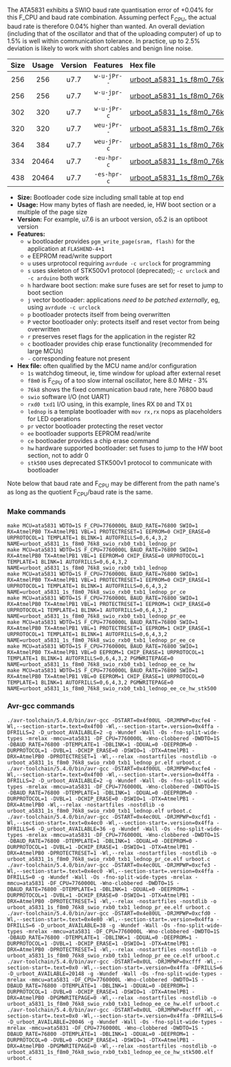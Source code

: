 The ATA5831 exhibits a SWIO baud rate quantisation error of +0.04% for this F_CPU and baud rate combination. Assuming perfect F<sub>CPU</sub>, the actual baud rate is therefore 0.04% higher than wanted. An overall deviation (including that of the oscillator and that of the uploading computer) of up to 1.5% is well within communication tolerance. In practice, up to 2.5% deviation is likely to work with short cables and benign line noise.

|Size|Usage|Version|Features|Hex file|
|:-:|:-:|:-:|:-:|:--|
|256|256|u7.7|`w-u-jPr--`|[urboot_a5831_1s_f8m0_76k8_swio_rxb0_txb1_lednop_pr.hex](https://raw.githubusercontent.com/stefanrueger/urboot.hex/main/mcus/ata5831/watchdog_1_s/internal_oscillator-3%25/%2B8m000000_hz/%2B%2B76k8_baud/swio_rxb0_txb1/lednop/urboot_a5831_1s_f8m0_76k8_swio_rxb0_txb1_lednop_pr.hex)|
|256|256|u7.7|`w-u-jpr--`|[urboot_a5831_1s_f8m0_76k8_swio_rxb0_txb1_lednop.hex](https://raw.githubusercontent.com/stefanrueger/urboot.hex/main/mcus/ata5831/watchdog_1_s/internal_oscillator-3%25/%2B8m000000_hz/%2B%2B76k8_baud/swio_rxb0_txb1/lednop/urboot_a5831_1s_f8m0_76k8_swio_rxb0_txb1_lednop.hex)|
|302|320|u7.7|`w-u-jPr-c`|[urboot_a5831_1s_f8m0_76k8_swio_rxb0_txb1_lednop_pr_ce.hex](https://raw.githubusercontent.com/stefanrueger/urboot.hex/main/mcus/ata5831/watchdog_1_s/internal_oscillator-3%25/%2B8m000000_hz/%2B%2B76k8_baud/swio_rxb0_txb1/lednop/urboot_a5831_1s_f8m0_76k8_swio_rxb0_txb1_lednop_pr_ce.hex)|
|320|320|u7.7|`weu-jPr--`|[urboot_a5831_1s_f8m0_76k8_swio_rxb0_txb1_lednop_pr_ee.hex](https://raw.githubusercontent.com/stefanrueger/urboot.hex/main/mcus/ata5831/watchdog_1_s/internal_oscillator-3%25/%2B8m000000_hz/%2B%2B76k8_baud/swio_rxb0_txb1/lednop/urboot_a5831_1s_f8m0_76k8_swio_rxb0_txb1_lednop_pr_ee.hex)|
|364|384|u7.7|`weu-jPr-c`|[urboot_a5831_1s_f8m0_76k8_swio_rxb0_txb1_lednop_pr_ee_ce.hex](https://raw.githubusercontent.com/stefanrueger/urboot.hex/main/mcus/ata5831/watchdog_1_s/internal_oscillator-3%25/%2B8m000000_hz/%2B%2B76k8_baud/swio_rxb0_txb1/lednop/urboot_a5831_1s_f8m0_76k8_swio_rxb0_txb1_lednop_pr_ee_ce.hex)|
|334|20464|u7.7|`-eu-hpr-c`|[urboot_a5831_1s_f8m0_76k8_swio_rxb0_txb1_lednop_ee_ce_hw.hex](https://raw.githubusercontent.com/stefanrueger/urboot.hex/main/mcus/ata5831/watchdog_1_s/internal_oscillator-3%25/%2B8m000000_hz/%2B%2B76k8_baud/swio_rxb0_txb1/lednop/urboot_a5831_1s_f8m0_76k8_swio_rxb0_txb1_lednop_ee_ce_hw.hex)|
|438|20464|u7.7|`-es-hpr-c`|[urboot_a5831_1s_f8m0_76k8_swio_rxb0_txb1_lednop_ee_ce_hw_stk500.hex](https://raw.githubusercontent.com/stefanrueger/urboot.hex/main/mcus/ata5831/watchdog_1_s/internal_oscillator-3%25/%2B8m000000_hz/%2B%2B76k8_baud/swio_rxb0_txb1/lednop/urboot_a5831_1s_f8m0_76k8_swio_rxb0_txb1_lednop_ee_ce_hw_stk500.hex)|

- **Size:** Bootloader code size including small table at top end
- **Usage:** How many bytes of flash are needed, ie, HW boot section or a multiple of the page size
- **Version:** For example, u7.6 is an urboot version, o5.2 is an optiboot version
- **Features:**
  + `w` bootloader provides `pgm_write_page(sram, flash)` for the application at `FLASHEND-4+1`
  + `e` EEPROM read/write support
  + `u` uses urprotocol requiring `avrdude -c urclock` for programming
  + `s` uses skeleton of STK500v1 protocol (deprecated); `-c urclock` and `-c arduino` both work
  + `h` hardware boot section: make sure fuses are set for reset to jump to boot section
  + `j` vector bootloader: applications *need to be patched externally*, eg, using `avrdude -c urclock`
  + `p` bootloader protects itself from being overwritten
  + `P` vector bootloader only: protects itself and reset vector from being overwritten
  + `r` preserves reset flags for the application in the register R2
  + `c` bootloader provides chip erase functionality (recommended for large MCUs)
  + `-` corresponding feature not present
- **Hex file:** often qualified by the MCU name and/or configuration
  + `1s` watchdog timeout, ie, time window for upload after external reset
  + `f8m0` is F<sub>CPU</sub> of a too slow internal oscillator, here 8.0 MHz - 3%
  + `76k8` shows the fixed communication baud rate, here 76800 baud
  + `swio` software I/O (not UART)
  + `rxd0 txd1` I/O using, in this example, lines RX `D0` and TX `D1`
  + `lednop` is a template bootloader with `mov rx,rx` nops as placeholders for LED operations
  + `pr` vector bootloader protecting the reset vector
  + `ee` bootloader supports EEPROM read/write
  + `ce` bootloader provides a chip erase command
  + `hw` hardware supported bootloader: set fuses to jump to the HW boot section, not to addr 0
  + `stk500` uses deprecated STK500v1 protocol to communicate with bootloader


Note below that baud rate and F<sub>CPU</sub> may be different from the path name's as long as the quotient F<sub>CPU</sub>/baud rate is the same.

### Make commands
```
make MCU=ata5831 WDTO=1S F_CPU=7760000L BAUD_RATE=76800 SWIO=1 RX=AtmelPB0 TX=AtmelPB1 VBL=1 PROTECTRESET=1 EEPROM=0 CHIP_ERASE=0 URPROTOCOL=1 TEMPLATE=1 BLINK=1 AUTOFRILLS=0,6,4,3,2 NAME=urboot_a5831_1s_f8m0_76k8_swio_rxb0_txb1_lednop_pr
make MCU=ata5831 WDTO=1S F_CPU=7760000L BAUD_RATE=76800 SWIO=1 RX=AtmelPB0 TX=AtmelPB1 VBL=1 EEPROM=0 CHIP_ERASE=0 URPROTOCOL=1 TEMPLATE=1 BLINK=1 AUTOFRILLS=0,6,4,3,2 NAME=urboot_a5831_1s_f8m0_76k8_swio_rxb0_txb1_lednop
make MCU=ata5831 WDTO=1S F_CPU=7760000L BAUD_RATE=76800 SWIO=1 RX=AtmelPB0 TX=AtmelPB1 VBL=1 PROTECTRESET=1 EEPROM=0 CHIP_ERASE=1 URPROTOCOL=1 TEMPLATE=1 BLINK=1 AUTOFRILLS=0,6,4,3,2 NAME=urboot_a5831_1s_f8m0_76k8_swio_rxb0_txb1_lednop_pr_ce
make MCU=ata5831 WDTO=1S F_CPU=7760000L BAUD_RATE=76800 SWIO=1 RX=AtmelPB0 TX=AtmelPB1 VBL=1 PROTECTRESET=1 EEPROM=1 CHIP_ERASE=0 URPROTOCOL=1 TEMPLATE=1 BLINK=1 AUTOFRILLS=0,6,4,3,2 NAME=urboot_a5831_1s_f8m0_76k8_swio_rxb0_txb1_lednop_pr_ee
make MCU=ata5831 WDTO=1S F_CPU=7760000L BAUD_RATE=76800 SWIO=1 RX=AtmelPB0 TX=AtmelPB1 VBL=1 PROTECTRESET=1 EEPROM=1 CHIP_ERASE=1 URPROTOCOL=1 TEMPLATE=1 BLINK=1 AUTOFRILLS=0,6,4,3,2 NAME=urboot_a5831_1s_f8m0_76k8_swio_rxb0_txb1_lednop_pr_ee_ce
make MCU=ata5831 WDTO=1S F_CPU=7760000L BAUD_RATE=76800 SWIO=1 RX=AtmelPB0 TX=AtmelPB1 VBL=0 EEPROM=1 CHIP_ERASE=1 URPROTOCOL=1 TEMPLATE=1 BLINK=1 AUTOFRILLS=0,6,4,3,2 PGMWRITEPAGE=0 NAME=urboot_a5831_1s_f8m0_76k8_swio_rxb0_txb1_lednop_ee_ce_hw
make MCU=ata5831 WDTO=1S F_CPU=7760000L BAUD_RATE=76800 SWIO=1 RX=AtmelPB0 TX=AtmelPB1 VBL=0 EEPROM=1 CHIP_ERASE=1 URPROTOCOL=0 TEMPLATE=1 BLINK=1 AUTOFRILLS=0,6,4,3,2 PGMWRITEPAGE=0 NAME=urboot_a5831_1s_f8m0_76k8_swio_rxb0_txb1_lednop_ee_ce_hw_stk500
```

### Avr-gcc commands
```
./avr-toolchain/5.4.0/bin/avr-gcc -DSTART=0x4f00UL -DRJMPWP=0xcfe4 -Wl,--section-start=.text=0x4f00 -Wl,--section-start=.version=0x4ffa -DFRILLS=2 -D_urboot_AVAILABLE=2 -g -Wundef -Wall -Os -fno-split-wide-types -mrelax -mmcu=ata5831 -DF_CPU=7760000L -Wno-clobbered -DWDTO=1S -DBAUD_RATE=76800 -DTEMPLATE=1 -DBLINK=1 -DDUAL=0 -DEEPROM=0 -DURPROTOCOL=1 -DVBL=1 -DCHIP_ERASE=0 -DSWIO=1 -DTX=AtmelPB1 -DRX=AtmelPB0 -DPROTECTRESET=1 -Wl,--relax -nostartfiles -nostdlib -o urboot_a5831_1s_f8m0_76k8_swio_rxb0_txb1_lednop_pr.elf urboot.c
./avr-toolchain/5.4.0/bin/avr-gcc -DSTART=0x4f00UL -DRJMPWP=0xcfe4 -Wl,--section-start=.text=0x4f00 -Wl,--section-start=.version=0x4ffa -DFRILLS=2 -D_urboot_AVAILABLE=2 -g -Wundef -Wall -Os -fno-split-wide-types -mrelax -mmcu=ata5831 -DF_CPU=7760000L -Wno-clobbered -DWDTO=1S -DBAUD_RATE=76800 -DTEMPLATE=1 -DBLINK=1 -DDUAL=0 -DEEPROM=0 -DURPROTOCOL=1 -DVBL=1 -DCHIP_ERASE=0 -DSWIO=1 -DTX=AtmelPB1 -DRX=AtmelPB0 -Wl,--relax -nostartfiles -nostdlib -o urboot_a5831_1s_f8m0_76k8_swio_rxb0_txb1_lednop.elf urboot.c
./avr-toolchain/5.4.0/bin/avr-gcc -DSTART=0x4ec0UL -DRJMPWP=0xcfd1 -Wl,--section-start=.text=0x4ec0 -Wl,--section-start=.version=0x4ffa -DFRILLS=6 -D_urboot_AVAILABLE=36 -g -Wundef -Wall -Os -fno-split-wide-types -mrelax -mmcu=ata5831 -DF_CPU=7760000L -Wno-clobbered -DWDTO=1S -DBAUD_RATE=76800 -DTEMPLATE=1 -DBLINK=1 -DDUAL=0 -DEEPROM=0 -DURPROTOCOL=1 -DVBL=1 -DCHIP_ERASE=1 -DSWIO=1 -DTX=AtmelPB1 -DRX=AtmelPB0 -DPROTECTRESET=1 -Wl,--relax -nostartfiles -nostdlib -o urboot_a5831_1s_f8m0_76k8_swio_rxb0_txb1_lednop_pr_ce.elf urboot.c
./avr-toolchain/5.4.0/bin/avr-gcc -DSTART=0x4ec0UL -DRJMPWP=0xcfe3 -Wl,--section-start=.text=0x4ec0 -Wl,--section-start=.version=0x4ffa -DFRILLS=0 -g -Wundef -Wall -Os -fno-split-wide-types -mrelax -mmcu=ata5831 -DF_CPU=7760000L -Wno-clobbered -DWDTO=1S -DBAUD_RATE=76800 -DTEMPLATE=1 -DBLINK=1 -DDUAL=0 -DEEPROM=1 -DURPROTOCOL=1 -DVBL=1 -DCHIP_ERASE=0 -DSWIO=1 -DTX=AtmelPB1 -DRX=AtmelPB0 -DPROTECTRESET=1 -Wl,--relax -nostartfiles -nostdlib -o urboot_a5831_1s_f8m0_76k8_swio_rxb0_txb1_lednop_pr_ee.elf urboot.c
./avr-toolchain/5.4.0/bin/avr-gcc -DSTART=0x4e80UL -DRJMPWP=0xcfd0 -Wl,--section-start=.text=0x4e80 -Wl,--section-start=.version=0x4ffa -DFRILLS=6 -D_urboot_AVAILABLE=38 -g -Wundef -Wall -Os -fno-split-wide-types -mrelax -mmcu=ata5831 -DF_CPU=7760000L -Wno-clobbered -DWDTO=1S -DBAUD_RATE=76800 -DTEMPLATE=1 -DBLINK=1 -DDUAL=0 -DEEPROM=1 -DURPROTOCOL=1 -DVBL=1 -DCHIP_ERASE=1 -DSWIO=1 -DTX=AtmelPB1 -DRX=AtmelPB0 -DPROTECTRESET=1 -Wl,--relax -nostartfiles -nostdlib -o urboot_a5831_1s_f8m0_76k8_swio_rxb0_txb1_lednop_pr_ee_ce.elf urboot.c
./avr-toolchain/5.4.0/bin/avr-gcc -DSTART=0x0UL -DRJMPWP=0xcfff -Wl,--section-start=.text=0x0 -Wl,--section-start=.version=0x4ffa -DFRILLS=6 -D_urboot_AVAILABLE=20148 -g -Wundef -Wall -Os -fno-split-wide-types -mrelax -mmcu=ata5831 -DF_CPU=7760000L -Wno-clobbered -DWDTO=1S -DBAUD_RATE=76800 -DTEMPLATE=1 -DBLINK=1 -DDUAL=0 -DEEPROM=1 -DURPROTOCOL=1 -DVBL=0 -DCHIP_ERASE=1 -DSWIO=1 -DTX=AtmelPB1 -DRX=AtmelPB0 -DPGMWRITEPAGE=0 -Wl,--relax -nostartfiles -nostdlib -o urboot_a5831_1s_f8m0_76k8_swio_rxb0_txb1_lednop_ee_ce_hw.elf urboot.c
./avr-toolchain/5.4.0/bin/avr-gcc -DSTART=0x0UL -DRJMPWP=0xcfff -Wl,--section-start=.text=0x0 -Wl,--section-start=.version=0x4ffa -DFRILLS=6 -D_urboot_AVAILABLE=20046 -g -Wundef -Wall -Os -fno-split-wide-types -mrelax -mmcu=ata5831 -DF_CPU=7760000L -Wno-clobbered -DWDTO=1S -DBAUD_RATE=76800 -DTEMPLATE=1 -DBLINK=1 -DDUAL=0 -DEEPROM=1 -DURPROTOCOL=0 -DVBL=0 -DCHIP_ERASE=1 -DSWIO=1 -DTX=AtmelPB1 -DRX=AtmelPB0 -DPGMWRITEPAGE=0 -Wl,--relax -nostartfiles -nostdlib -o urboot_a5831_1s_f8m0_76k8_swio_rxb0_txb1_lednop_ee_ce_hw_stk500.elf urboot.c
```

